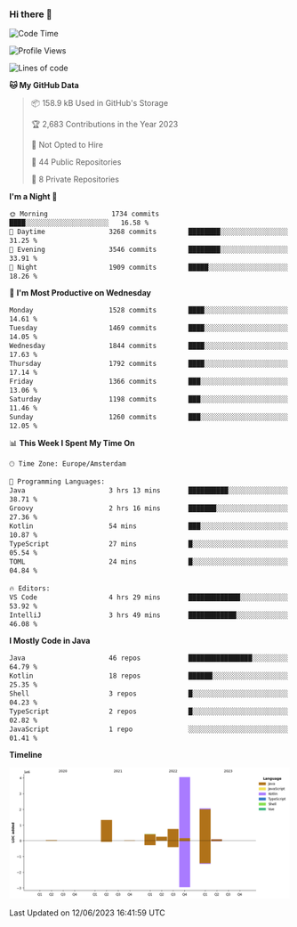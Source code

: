 ### Hi there 👋


<!--START_SECTION:waka-->
![Code Time](http://img.shields.io/badge/Code%20Time-3%2C245%20hrs%202%20mins-blue)

![Profile Views](http://img.shields.io/badge/Profile%20Views-29-blue)

![Lines of code](https://img.shields.io/badge/From%20Hello%20World%20I%27ve%20Written-9.0%20million%20lines%20of%20code-blue)

**🐱 My GitHub Data** 

> 📦 158.9 kB Used in GitHub's Storage 
 > 
> 🏆 2,683 Contributions in the Year 2023
 > 
> 🚫 Not Opted to Hire
 > 
> 📜 44 Public Repositories 
 > 
> 🔑 8 Private Repositories 
 > 
**I'm a Night 🦉** 

```text
🌞 Morning                1734 commits        ████░░░░░░░░░░░░░░░░░░░░░   16.58 % 
🌆 Daytime                3268 commits        ████████░░░░░░░░░░░░░░░░░   31.25 % 
🌃 Evening                3546 commits        ████████░░░░░░░░░░░░░░░░░   33.91 % 
🌙 Night                  1909 commits        █████░░░░░░░░░░░░░░░░░░░░   18.26 % 
```
📅 **I'm Most Productive on Wednesday** 

```text
Monday                   1528 commits        ████░░░░░░░░░░░░░░░░░░░░░   14.61 % 
Tuesday                  1469 commits        ████░░░░░░░░░░░░░░░░░░░░░   14.05 % 
Wednesday                1844 commits        ████░░░░░░░░░░░░░░░░░░░░░   17.63 % 
Thursday                 1792 commits        ████░░░░░░░░░░░░░░░░░░░░░   17.14 % 
Friday                   1366 commits        ███░░░░░░░░░░░░░░░░░░░░░░   13.06 % 
Saturday                 1198 commits        ███░░░░░░░░░░░░░░░░░░░░░░   11.46 % 
Sunday                   1260 commits        ███░░░░░░░░░░░░░░░░░░░░░░   12.05 % 
```


📊 **This Week I Spent My Time On** 

```text
🕑︎ Time Zone: Europe/Amsterdam

💬 Programming Languages: 
Java                     3 hrs 13 mins       ██████████░░░░░░░░░░░░░░░   38.71 % 
Groovy                   2 hrs 16 mins       ███████░░░░░░░░░░░░░░░░░░   27.36 % 
Kotlin                   54 mins             ███░░░░░░░░░░░░░░░░░░░░░░   10.87 % 
TypeScript               27 mins             █░░░░░░░░░░░░░░░░░░░░░░░░   05.54 % 
TOML                     24 mins             █░░░░░░░░░░░░░░░░░░░░░░░░   04.84 % 

🔥 Editors: 
VS Code                  4 hrs 29 mins       █████████████░░░░░░░░░░░░   53.92 % 
IntelliJ                 3 hrs 49 mins       ████████████░░░░░░░░░░░░░   46.08 % 
```

**I Mostly Code in Java** 

```text
Java                     46 repos            ████████████████░░░░░░░░░   64.79 % 
Kotlin                   18 repos            ██████░░░░░░░░░░░░░░░░░░░   25.35 % 
Shell                    3 repos             █░░░░░░░░░░░░░░░░░░░░░░░░   04.23 % 
TypeScript               2 repos             █░░░░░░░░░░░░░░░░░░░░░░░░   02.82 % 
JavaScript               1 repo              ░░░░░░░░░░░░░░░░░░░░░░░░░   01.41 % 
```



**Timeline**

![Lines of Code chart](https://raw.githubusercontent.com/powercasgamer/powercasgamer/master/assets/bar_graph.png)


 Last Updated on 12/06/2023 16:41:59 UTC
<!--END_SECTION:waka-->
